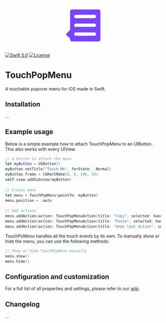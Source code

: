 <p align="center">
  <img src="https://github.com/mixable/TouchPopMenu/raw/master/TouchPopMenu-icon.png" width="140" />
</p>

[![Swift 5.0](https://img.shields.io/badge/swift-5.0-red.svg?style=flat)](https://developer.apple.com/swift)
[![License](https://img.shields.io/badge/license-MIT-lightgrey.svg)](https://opensource.org/licenses/MIT)

# TouchPopMenu
A touchable popover menu for iOS made in Swift.

## Installation

...

## Example usage

Below is a simple example how to attach TouchPopMenu to an UIButton. This also works with every UIView.

```swift
// A button to attach the menu
let myButton = UIButton()
myButton.setTitle("Touch Me", forState: .Normal)
myButton.frame = CGRectMake(0, 0, 100, 50)
self.view.addSubview(myButton)

// Create menu
let menu = TouchPopMenu(pointTo: myButton)
menu.position = .auto

// Add actions
menu.addAction(action: TouchPopMenuAction(title: "Copy", selected: handlerBlock))
menu.addAction(action: TouchPopMenuAction(title: "Paste", selected: handlerBlock))
menu.addAction(action: TouchPopMenuAction(title: "Undo last action", selected: handlerBlock))
```

TouchPoMenu handles all the touch events by its own. To manually show or hide the menu, you can use the following methods:

```swift
// Show or hide TouchPopMenu manually
menu.show()
menu.hide()
```


## Configuration and customization

For a full list of all properties and settings, please refer to our [wiki](https://github.com/mixable/TouchPopMenu/wiki/Configuration-and-customization).

## Changelog

...
